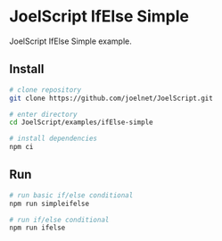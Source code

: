 # JoelScript IfElse Simple

JoelScript IfElse Simple example.

## Install

```bash
# clone repository
git clone https://github.com/joelnet/JoelScript.git

# enter directory
cd JoelScript/examples/ifElse-simple

# install dependencies
npm ci
```

## Run

```bash
# run basic if/else conditional
npm run simpleifelse

# run if/else conditional
npm run ifelse
```
